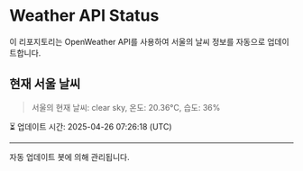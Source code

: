 
# Weather API Status

이 리포지토리는 OpenWeather API를 사용하여 서울의 날씨 정보를 자동으로 업데이트합니다.

## 현재 서울 날씨
> 서울의 현재 날씨: clear sky, 온도: 20.36°C, 습도: 36%

⏳ 업데이트 시간: 2025-04-26 07:26:18 (UTC)

---
자동 업데이트 봇에 의해 관리됩니다.
